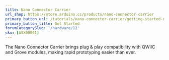 ```yaml
---
title: Nano Connector Carrier
url_shop: https://store.arduino.cc/products/nano-connector-carrier
primary_button_url: /tutorials/nano-connector-carrier/getting-started-nano-connector-carrier/
primary_button_title: Get Started
forumCategorySlug: '/hardware/12'
sku: [ASX00061]
---
```


The Nano Connector Carrier brings plug & play compatibility with QWIIC and Grove modules, making rapid prototyping easier than ever.